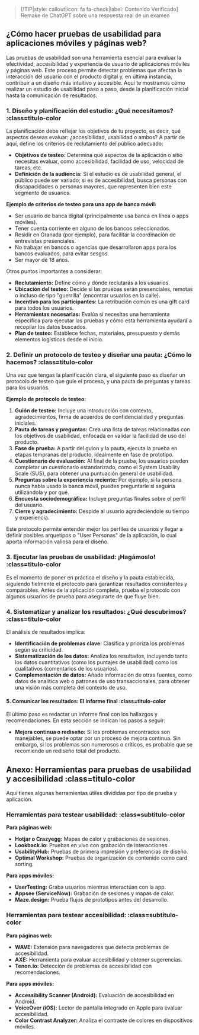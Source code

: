 > [!TIP|style: callout|icon: fa fa-check|label: Contenido Verificado]
> Remake de ChatGPT sobre una respuesta real de un examen

## ¿Cómo hacer pruebas de usabilidad para aplicaciones móviles y páginas web? <!-- {docsify-ignore} -->

Las pruebas de usabilidad son una herramienta esencial para evaluar la efectividad, accesibilidad y experiencia de usuario de aplicaciones móviles y páginas web. Este proceso permite detectar problemas que afectan la interacción del usuario con el producto digital y, en última instancia, contribuir a un diseño más intuitivo y accesible. Aquí te mostramos cómo realizar un estudio de usabilidad paso a paso, desde la planificación inicial hasta la comunicación de resultados.

### 1. Diseño y planificación del estudio: ¿Qué necesitamos? :class=titulo-color

La planificación debe reflejar los objetivos de tu proyecto, es decir, qué aspectos deseas evaluar: ¿accesibilidad, usabilidad o ambos? A partir de aquí, define los criterios de reclutamiento del público adecuado:

- **Objetivos de testeo:** Determina qué aspectos de la aplicación o sitio necesitas evaluar, como accesibilidad, facilidad de uso, velocidad de tareas, etc.
- **Definición de la audiencia:** Si el estudio es de usabilidad general, el público puede ser variado; si es de accesibilidad, busca personas con discapacidades o personas mayores, que representen bien este segmento de usuarios.

**Ejemplo de criterios de testeo para una app de banca móvil:**
- Ser usuario de banca digital (principalmente usa banca en línea o apps móviles).
- Tener cuenta corriente en alguno de los bancos seleccionados.
- Residir en Granada (por ejemplo), para facilitar la coordinación de entrevistas presenciales.
- No trabajar en bancos o agencias que desarrollaron apps para los bancos evaluados, para evitar sesgos.
- Ser mayor de 18 años.

Otros puntos importantes a considerar:
- **Reclutamiento:** Define cómo y dónde reclutarás a los usuarios.
- **Ubicación del testeo:** Decide si las pruebas serán presenciales, remotas o incluso de tipo "guerrilla" (encontrar usuarios en la calle).
- **Incentivo para los participantes:** La retribución común es una gift card para todos los usuarios.
- **Herramientas necesarias:** Evalúa si necesitas una herramienta específica para ejecutar las pruebas y cómo esta herramienta ayudará a recopilar los datos buscados.
- **Plan de testeo:** Establece fechas, materiales, presupuesto y demás elementos logísticos desde el inicio.

### 2. Definir un protocolo de testeo y diseñar una pauta: ¿Cómo lo hacemos? :class=titulo-color

Una vez que tengas la planificación clara, el siguiente paso es diseñar un protocolo de testeo que guíe el proceso, y una pauta de preguntas y tareas para los usuarios.

**Ejemplo de protocolo de testeo:**
1. **Guión de testeo:** Incluye una introducción con contexto, agradecimientos, firma de acuerdos de confidencialidad y preguntas iniciales.
2. **Pauta de tareas y preguntas:** Crea una lista de tareas relacionadas con los objetivos de usabilidad, enfocada en validar la facilidad de uso del producto.
3. **Fase de prueba:** A partir del guion y la pauta, ejecuta la prueba en etapas tempranas del producto, idealmente en fase de prototipo.
4. **Cuestionario de evaluación:** Al final de la prueba, los usuarios pueden completar un cuestionario estandarizado, como el System Usability Scale (SUS), para obtener una puntuación general de usabilidad.
5. **Preguntas sobre la experiencia reciente:** Por ejemplo, si la persona nunca había usado la banca móvil, puedes preguntarle si seguiría utilizándola y por qué.
6. **Encuesta sociodemográfica:** Incluye preguntas finales sobre el perfil del usuario.
7. **Cierre y agradecimiento:** Despide al usuario agradeciéndole su tiempo y experiencia.

Este protocolo permite entender mejor los perfiles de usuarios y llegar a definir posibles arquetipos o "User Personas" de la aplicación, lo cual aporta información valiosa para el diseño.

### 3. Ejecutar las pruebas de usabilidad: ¡Hagámoslo! :class=titulo-color

Es el momento de poner en práctica el diseño y la pauta establecida, siguiendo fielmente el protocolo para garantizar resultados consistentes y comparables. Antes de la aplicación completa, prueba el protocolo con algunos usuarios de prueba para asegurarte de que fluye bien.

### 4. Sistematizar y analizar los resultados: ¿Qué descubrimos? :class=titulo-color

El análisis de resultados implica:
- **Identificación de problemas clave:** Clasifica y prioriza los problemas según su criticidad.
- **Sistematización de los datos:** Analiza los resultados, incluyendo tanto los datos cuantitativos (como los puntajes de usabilidad) como los cualitativos (comentarios de los usuarios).
- **Complementación de datos:** Añade información de otras fuentes, como datos de analítica web o patrones de uso transaccionales, para obtener una visión más completa del contexto de uso.

#### 5. Comunicar los resultados: El informe final :class=titulo-color

El último paso es redactar un informe final con los hallazgos y recomendaciones. En esta sección se indican los pasos a seguir: 

- **Mejora continua o rediseño:** Si los problemas encontrados son manejables, se puede optar por un proceso de mejora continua. Sin embargo, si los problemas son numerosos o críticos, es probable que se recomiende un rediseño total del producto.
  


## Anexo: Herramientas para pruebas de usabilidad y accesibilidad :class=titulo-color

Aquí tienes algunas herramientas útiles divididas por tipo de prueba y aplicación.

### Herramientas para testear usabilidad: :class=subtitulo-color

**Para páginas web:**
- **Hotjar o Crazyegg:** Mapas de calor y grabaciones de sesiones.
- **Lookback.io:** Pruebas en vivo con grabación de interacciones.
- **UsabilityHub:** Pruebas de primera impresión y preferencias de diseño.
- **Optimal Workshop:** Pruebas de organización de contenido como card sorting.

**Para apps móviles:**
- **UserTesting:** Graba usuarios mientras interactúan con la app.
- **Appsee (ServiceNow):** Grabación de sesiones y mapas de calor.
- **Maze.design:** Prueba flujos de prototipos antes del desarrollo.

### Herramientas para testear accesibilidad: :class=subtitulo-color

**Para páginas web:**
- **WAVE:** Extensión para navegadores que detecta problemas de accesibilidad.
- **AXE:** Herramienta para evaluar accesibilidad y obtener sugerencias.
- **Tenon.io:** Detección de problemas de accesibilidad con recomendaciones.

**Para apps móviles:**
- **Accessibility Scanner (Android):** Evaluación de accesibilidad en Android.
- **VoiceOver (iOS):** Lector de pantalla integrado en Apple para evaluar accesibilidad.
- **Color Contrast Analyzer:** Analiza el contraste de colores en dispositivos móviles.